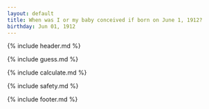 ```yaml
---
layout: default
title: When was I or my baby conceived if born on June 1, 1912?
birthday: Jun 01, 1912
---
```


{% include header.md %}

{% include guess.md %}

{% include calculate.md %}

{% include safety.md %}

{% include footer.md %}



